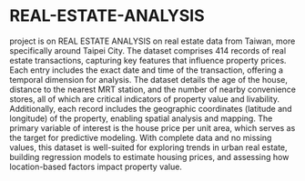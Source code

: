 # REAL-ESTATE-ANALYSIS
project is on REAL ESTATE ANALYSIS on real estate data from Taiwan, more specifically around Taipei City.
The dataset comprises 414 records of real estate transactions, capturing key features that influence property prices. 
Each entry includes the exact date and time of the transaction, offering a temporal dimension for analysis. 
The dataset details the age of the house, distance to the nearest MRT station, and the number of nearby convenience stores, all of which are critical indicators of property value and livability. 
Additionally, each record includes the geographic coordinates (latitude and longitude) of the property, enabling spatial analysis and mapping. 
The primary variable of interest is the house price per unit area, which serves as the target for predictive modeling. 
With complete data and no missing values, this dataset is well-suited for exploring trends in urban real estate, building regression models to estimate housing prices, and assessing how location-based factors impact property value.
